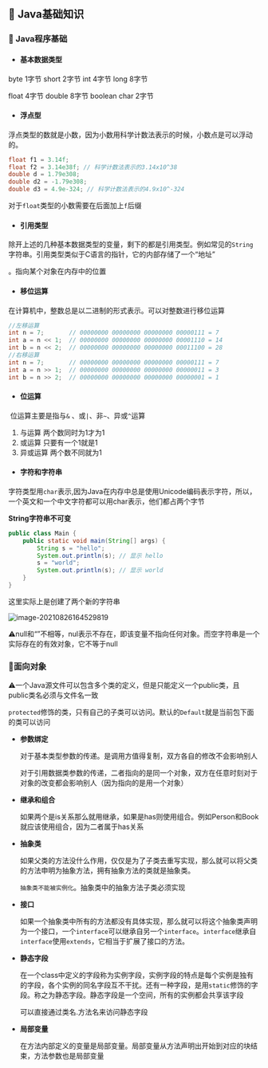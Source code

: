 ## :tomato: Java基础知识

### :tada: Java程序基础

- #### 基本数据类型

byte          1字节        short         2字节     int             4字节    long          8字节

float          4字节        double      8字节     boolean                   char           2字节

- #### 浮点型

浮点类型的数就是小数，因为小数用科学计数法表示的时候，小数点是可以浮动的。

```java
float f1 = 3.14f;
float f2 = 3.14e38f; // 科学计数法表示的3.14x10^38
double d = 1.79e308;
double d2 = -1.79e308;
double d3 = 4.9e-324; // 科学计数法表示的4.9x10^-324
```

对于`float`类型的小数需要在后面加上`f`后缀

- #### 引用类型

除开上述的几种基本数据类型的变量，剩下的都是引用类型。例如常见的`String`字符串。引用类型类似于C语言的指针，它的内部存储了一个“地址”

。指向某个对象在内存中的位置

- #### 移位运算

在计算机中，整数总是以二进制的形式表示。可以对整数进行移位运算

```java
//左移运算
int n = 7;       // 00000000 00000000 00000000 00000111 = 7
int a = n << 1;  // 00000000 00000000 00000000 00001110 = 14
int b = n << 2;  // 00000000 00000000 00000000 00011100 = 28
//右移运算
int n = 7;       // 00000000 00000000 00000000 00000111 = 7
int a = n >> 1;  // 00000000 00000000 00000000 00000011 = 3
int b = n >> 2;  // 00000000 00000000 00000000 00000001 = 1
```

- #### 位运算

​     位运算主要是指与`&` 、或`|`、非`~`、异或`^`运算

1. 与运算 两个数同时为1才为1
2. 或运算 只要有一个1就是1
3. 异或运算 两个数不同就为1

- #### 字符和字符串

字符类型用`char`表示,因为Java在内存中总是使用Unicode编码表示字符，所以，一个英文和一个中文字符都可以用char表示，他们都占两个字节

**String字符串不可变**

~~~java
public class Main {
    public static void main(String[] args) {
        String s = "hello";
        System.out.println(s); // 显示 hello
        s = "world";
        System.out.println(s); // 显示 world
    }
}
~~~

这里实际上是创建了两个新的字符串

![image-20210826164529819](https://gitee.com/yan256992/cloudimages/raw/master/img/202108261645118.png)

:warning:null和“”不相等，nul表示不存在，即该变量不指向任何对象。而空字符串是一个实际存在的有效对象，它不等于null

### :dancers:面向对象

:warning:一个Java源文件可以包含多个类的定义，但是只能定义一个public类，且public类名必须与文件名一致

`protected`修饰的类，只有自己的子类可以访问。默认的`Default`就是当前包下面的类可以访问

- **参数绑定**

  对于基本类型参数的传递。是调用方值得复制，双方各自的修改不会影响别人

  对于引用数据类参数的传递，二者指向的是同一个对象，双方在任意时刻对于对象的改变都会影响别人（因为指向的是用一个对象）

- **继承和组合**

  如果两个是is关系那么就用继承，如果是has则使用组合。例如Person和Book就应该使用组合，因为二者属于has关系

- **抽象类**

  如果父类的方法没什么作用，仅仅是为了子类去重写实现，那么就可以将父类的方法申明为抽象方法，拥有抽象方法的类就是抽象类。

  `抽象类不能被实例化`。抽象类中的抽象方法子类必须实现

- **接口**

  如果一个抽象类中所有的方法都没有具体实现，那么就可以将这个抽象类声明为一个接口，一个`interface`可以继承自另一个`interface`。`interface`继承自`interface`使用`extends`，它相当于扩展了接口的方法。

- **静态字段**

  在一个class中定义的字段称为实例字段，实例字段的特点是每个实例是独有的字段，各个实例的同名字段互不干扰。还有一种字段，是用`static`修饰的字段。称之为静态字段。静态字段是一个空间，所有的实例都会共享该字段

  可以直接通过类名.方法名来访问静态字段

- **局部变量**

  在方法内部定义的变量是局部变量。局部变量从方法声明出开始到对应的块结束，方法参数也是局部变量

  